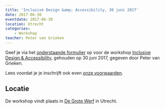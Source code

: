 ```yaml
---
title: 'Inclusive Design &amp; Accessibility, 30 juni 2017'
date: 2017-06-30
eventdate: 2017-06-30
location: Utrecht
categories:
    - Workshop
teacher: Peter van Grieken
---
```


Geef je via het [onderstaande formulier](#formulier-1) op voor de workshop [Inclusive Design & Accessibility](/workshops/inclusive-design-accessibility-peter-van-grieken), gehouden op 30 juni 2017, gegeven door Peter van Grieken.

Lees voordat je je inschrijft ook even [onze voorwaarden](/workshops/voor-deelnemers).

## Locatie

De workshop vindt plaats in [De Grote Werf](https://degrotewerf.nl/) in Utrecht.
